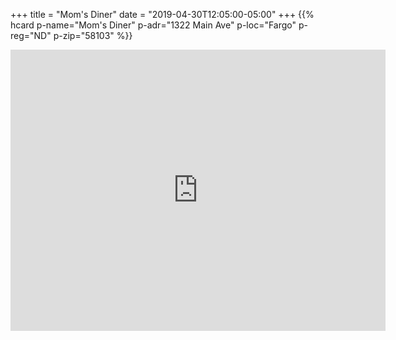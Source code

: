 +++
title = "Mom's Diner"
date = "2019-04-30T12:05:00-05:00"
+++
<span class="genericon genericon-location"></span>
{{% hcard p-name="Mom's Diner" p-adr="1322 Main Ave" p-loc="Fargo" p-reg="ND" p-zip="58103" %}}

<iframe src="https://www.google.com/maps/embed?pb=!1m18!1m12!1m3!1d2727.4250365697953!2d-96.80130658482699!3d46.874686246243016!2m3!1f0!2f0!3f0!3m2!1i1024!2i768!4f13.1!3m3!1m2!1s0x52c8cbe0c93a5319%3A0x7ddc73b4ba972946!2sMom&#39;s+Diner!5e0!3m2!1sen!2sus!4v1556643790126!5m2!1sen!2sus" width="600" height="450" frameborder="0" style="border:0" allowfullscreen></iframe>
